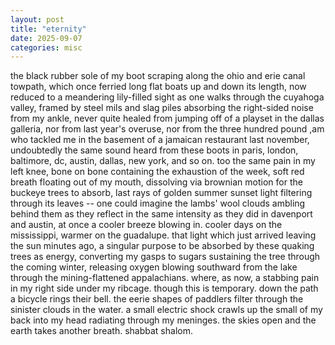 ```yaml
---
layout: post
title: "eternity"
date: 2025-09-07
categories: misc
---
```


the black rubber sole of my boot scraping along the ohio and erie canal towpath, which once ferried long flat boats up and down its length, now reduced to a meandering lily-filled sight as one walks through the cuyahoga valley, framed by steel mils and slag piles absorbing the right-sided noise from my ankle, never quite healed from jumping off of a playset in the dallas galleria, nor from last year's overuse, nor from the three hundred pound ,am who tackled me in the basement of a jamaican restaurant last november, undoubtedly the same sound heard from these boots in paris, london, baltimore, dc, austin, dallas, new york, and so on. too the same pain in my left knee, bone on bone containing the exhaustion of the week, soft red breath floating out of my mouth, dissolving via brownian motion for the buckeye trees to absorb, last rays of golden summer sunset light filtering through its leaves -- one could imagine the lambs' wool clouds ambling behind them as they reflect in the same intensity as they did in davenport and austin, at once a cooler breeze blowing in. cooler days on the mississippi, warmer on the guadalupe. that light which just arrived leaving the sun minutes ago, a singular purpose to be absorbed by these quaking trees as energy, converting my gasps to sugars sustaining the tree through the coming winter, releasing oxygen blowing southward from the lake through the mining-flattened appalachians. where, as now, a stabbing pain in my right side under my ribcage. though this is temporary. down the path a bicycle rings their bell. the eerie shapes of paddlers filter through the sinister clouds in the water. a small electric shock crawls up the small of my back into my head radiating through my meninges. the skies open and the earth takes another breath. shabbat shalom.
